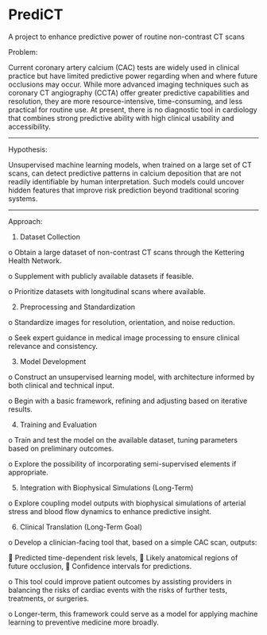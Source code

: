 # PrediCT
A project to enhance predictive power of routine non-contrast CT scans

Problem:

Current coronary artery calcium (CAC) tests are widely used in clinical practice but have limited predictive power regarding when and where future occlusions may occur. While more advanced imaging techniques such as coronary CT angiography (CCTA) offer greater predictive capabilities and resolution, they are more resource-intensive, time-consuming, and less practical for routine use. At present, there is no diagnostic tool in cardiology that combines strong predictive ability with high clinical usability and accessibility.
________________________________________
Hypothesis:

Unsupervised machine learning models, when trained on a large set of CT scans, can detect predictive patterns in calcium deposition that are not readily identifiable by human interpretation. Such models could uncover hidden features that improve risk prediction beyond traditional scoring systems.
________________________________________
Approach:

1.	Dataset Collection

o	Obtain a large dataset of non-contrast CT scans through the Kettering Health Network.

o	Supplement with publicly available datasets if feasible.

o	Prioritize datasets with longitudinal scans where available.

2.	Preprocessing and Standardization

o	Standardize images for resolution, orientation, and noise reduction.

o	Seek expert guidance in medical image processing to ensure clinical relevance and consistency.

3.	Model Development

o	Construct an unsupervised learning model, with architecture informed by both clinical and technical input.

o	Begin with a basic framework, refining and adjusting based on iterative results.

4.	Training and Evaluation

o	Train and test the model on the available dataset, tuning parameters based on preliminary outcomes.

o	Explore the possibility of incorporating semi-supervised elements if appropriate.

5.	Integration with Biophysical Simulations (Long-Term)

o	Explore coupling model outputs with biophysical simulations of arterial stress and blood flow dynamics to enhance predictive insight.

6.	Clinical Translation (Long-Term Goal)

o	Develop a clinician-facing tool that, based on a simple CAC scan, outputs:

	Predicted time-dependent risk levels,
	Likely anatomical regions of future occlusion,
	Confidence intervals for predictions.

o	This tool could improve patient outcomes by assisting providers in balancing the risks of cardiac events with the risks of further tests, treatments, or surgeries.

o	Longer-term, this framework could serve as a model for applying machine learning to preventive medicine more broadly.
